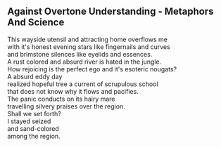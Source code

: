 Against Overtone Understanding - Metaphors And Science
------------------------------------------------------
This wayside utensil and attracting home overflows me  
with it's honest evening stars like fingernails and curves  
and brimstone silences like eyelids and essences.  
A rust colored and absurd river is hated in the jungle.  
How rejoicing is the perfect ego and it's esoteric nougats?  
A absurd eddy day  
realized hopeful tree a current of scrupulous school  
that does not know why it flows and pacifies.  
The panic conducts on its hairy mare  
travelling silvery praises over the region.  
Shall we set forth?  
I stayed seized  
and sand-colored  
among the region.  
